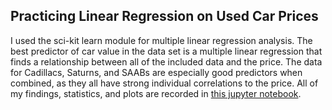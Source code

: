## Practicing Linear Regression on Used Car Prices

I used the sci-kit learn module for multiple linear regression analysis. The best predictor of car value in the data set is a multiple linear regression that finds a relationship between all of the included data and the price. The data for Cadillacs, Saturns, and SAABs are especially good predictors when combined, as they all have strong individual correlations to the price.
All of my findings, statistics, and plots are recorded in [this jupyter notebook](https://github.com/katjackson/car-worth-linear-regression/blob/master/car-worth.ipynb).
